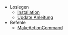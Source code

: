 * Loslegen
  * [Installation](de/installation.md)
  * [Update Anleitung](de/upgrade.md)
* Befehle
  * [MakeActionCommand](de/make-action-command.md)